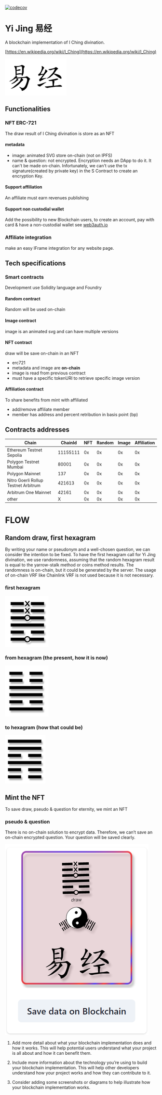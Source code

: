 [![codecov](https://codecov.io/gh/steftroubadour/foundry-template/branch/main/graph/badge.svg?token=DRHMFJHS9Y)](https://codecov.io/gh/steftroubadour/foundry-template)

# Yi Jing 易经

A blockchain implementation of I Ching divination.

[https://en.wikipedia.org/wiki/I_Ching](https://en.wikipedia.org/wiki/I_Ching)

![Yi Jing](/img/yijing.png)

## Functionalities

### NFT ERC-721
The draw result of I Ching divination is store as an NFT

#### metadata
* image: animated SVG store on-chain (not on IPFS)
* name & question: not encrypted. Encryption needs an DApp to do it. It can't be made on-chain. 
Infortunately, we can't use the tx signature(created by private key) in the S Contract to create an encryption Key.

#### Support affiliation
An affiliate must earn revenues publishing

#### Support non custodial wallet
Add the possibility to new Blockchain users, to create an account, pay with card & have a non-custodial wallet
see [web3auth.io](https://web3auth.io)

### Affiliate integration
make an easy IFrame integration for any website page.

## Tech specifications

### Smart contracts

Development use Solidity language and Foundry

#### Random contract

Random will be used on-chain

#### Image contract

image is an animated svg and can have multiple versions

#### NFT contract

draw will be save on-chain in an NFT

* erc721
* metadata and image are **on-chain**
* image is read from previous contract
* must have a specific tokenURI to retrieve specific image version

#### Affiliation contract

To share benefits from mint with affiliated

* add/remove affiliate member
* member has address and percent retribution in basis point (bp)

## Contracts addresses

| Chain                                | ChainId  | NFT | Random | Image | Affiliation |
|--------------------------------------|----------|-----|--------|-------|-------------|
| Ethereum Testnet Sepolia             | 11155111 | 0x  | 0x     | 0x    | 0x          |
| Polygon Testnet Mumbai               | 80001    | 0x  | 0x     | 0x    | 0x          |
| Polygon Mainnet                      | 137      | 0x  | 0x     | 0x    | 0x          |
| Nitro Goerli Rollup Testnet Arbitrum | 421613   | 0x  | 0x     | 0x    | 0x          |
| Arbitrum One Mainnet                 | 42161    | 0x  | 0x     | 0x    | 0x          |
| other                                | X        | 0x  | 0x     | 0x    | 0x          |

# FLOW
## Random draw, first hexagram

By writing your name or pseudonym and a well-chosen question, we can consider the intention to be fixed. To have the
first hexagram call for Yi Jing divination, we use randomness, assuming that the random hexagram result is equal to the
yarrow-stalk method or coins method results. The randomness is on-chain, but it could be generated by the server. The
usage of on-chain VRF like Chainlink VRF is not used because it is not necessary.

### first hexagram

![hexagram](img/hexagram.png)

### from hexagram (the present, how it is now)

![from](img/from.png)

### to hexagram (how that could be)

![to](img/to.png)

## Mint the NFT

To save draw, pseudo & question for eternity, we mint an NFT

### pseudo & question

There is no on-chain solution to encrypt data. Therefore, we can’t save an on-chain encrypted question. Your question
will be saved clearly.

![nft_image](img/nft_image.png)

1. Add more detail about what your blockchain implementation does and how it works. This will help potential users
   understand what your project is all about and how it can benefit them.

2. Include more information about the technology you’re using to build your blockchain implementation. This will help
   other developers understand how your project works and how they can contribute to it.

3. Consider adding some screenshots or diagrams to help illustrate how your blockchain implementation works.